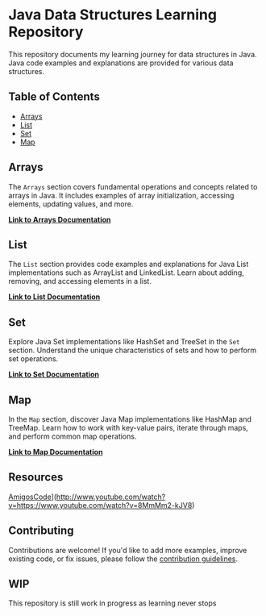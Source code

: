 # Java Data Structures Learning Repository

This repository documents my learning journey for data structures in Java.
Java code examples and explanations are provided for various data structures. 

## Table of Contents

- [Arrays](#arrays)
- [List](#list)
- [Set](#set)
- [Map](#map)

## Arrays

The `Arrays` section covers fundamental operations and concepts related to arrays in Java. It includes examples of array initialization, accessing elements, updating values, and more.

**[Link to Arrays Documentation](arrays/README.md)**

## List

The `List` section provides code examples and explanations for Java List implementations such as ArrayList and LinkedList. Learn about adding, removing, and accessing elements in a list.

**[Link to List Documentation](list/README.md)**

## Set

Explore Java Set implementations like HashSet and TreeSet in the `Set` section. Understand the unique characteristics of sets and how to perform set operations.

**[Link to Set Documentation](set/README.md)**

## Map

In the `Map` section, discover Java Map implementations like HashMap and TreeMap. Learn how to work with key-value pairs, iterate through maps, and perform common map operations.

**[Link to Map Documentation](map/README.md)**

## Resources
[AmigosCode](http://img.youtube.com/vi/YOUTUBE_VIDEO_ID/0.jpg)](http://www.youtube.com/watch?v=https://www.youtube.com/watch?v=8MmMm2-kJV8)

## Contributing

Contributions are welcome! If you'd like to add more examples, improve existing code, or fix issues, please follow the [contribution guidelines](CONTRIBUTING.md).

## WIP
This repository is still work in progress as learning never stops

